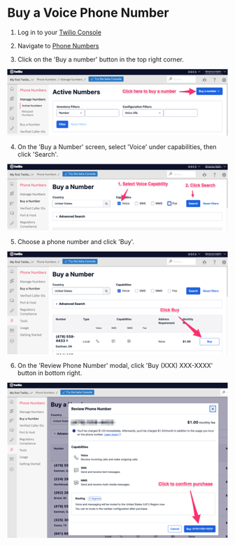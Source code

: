 # Buy a Voice Phone Number

1. Log in to your [Twilio Console](https://www.twilio.com/console)

2. Navigate to [Phone Numbers](https://www.twilio.com/console/phone-numbers/incoming)

3. Click on the 'Buy a number' button in the top right corner. 


![screenshot of Phone Numbers landing screen](./Phone_numbers_page.png)


4. On the 'Buy a Number' screen, select 'Voice' under capabilities, then click 'Search'.


![screenshot of Buy a Number screen](./Search_for_voice_numbers.png)


5. Choose a phone number and click 'Buy'.


![screenshot of phone number search results list](./Click_Buy_Voice_Number.png)


6. On the 'Review Phone Number' modal, click 'Buy (XXX) XXX-XXXX' button in bottom right. 


![screenshot of Review Phone Number modal](./Review_Phone_Number.png)
